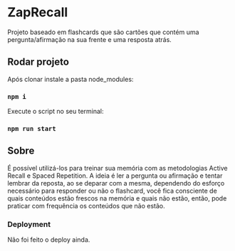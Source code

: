 # ZapRecall

Projeto baseado em flashcards que são cartões que contém uma pergunta/afirmação na sua frente e uma resposta atrás. 

## Rodar projeto

Após clonar instale a pasta node_modules:

### `npm i`

Execute o script no seu terminal:

### `npm run start`

## Sobre

É possível utilizá-los para treinar sua memória com as metodologias Active Recall e Spaced Repetition. A ideia é ler a pergunta ou afirmação e tentar lembrar da reposta, ao se deparar com a mesma, dependendo do esforço necessário para responder ou não o flashcard, você fica consciente de quais conteúdos estão frescos na memória e quais não estão, então, pode praticar com frequência os conteúdos que não estão.

### Deployment

Não foi feito o deploy ainda.

